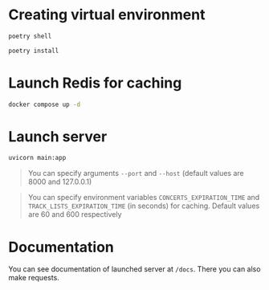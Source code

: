 # Creating virtual environment

```bash
poetry shell
```

```bash
poetry install
```

# Launch Redis for caching

```bash
docker compose up -d
```

# Launch server

```bash
uvicorn main:app
```

> You can specify arguments `--port` and `--host` (default values are 8000 and 127.0.0.1)

> You can specify environment variables `CONCERTS_EXPIRATION_TIME` and `TRACK_LISTS_EXPIRATION_TIME` (in seconds) for caching. Default values are 60 and 600 respectively 

# Documentation

You can see documentation of launched server at `/docs`. There you can also make requests.
